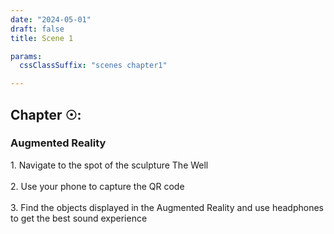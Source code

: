 ```yaml
---
date: "2024-05-01"
draft: false
title: Scene 1

params:
  cssClassSuffix: "scenes chapter1"

---
```


## Chapter &#9737;:

### Augmented Reality

<p>1. Navigate to the spot of the sculpture The Well<br><br>
2. Use your phone to capture the QR code<br><br>
3. Find the objects displayed in the Augmented Reality and use headphones to get the best sound experience</p>

